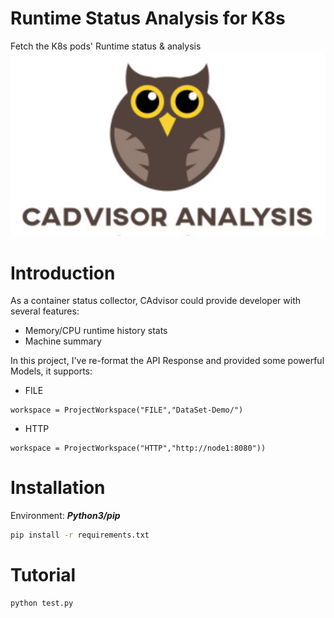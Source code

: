 # Runtime Status Analysis for K8s
Fetch the K8s pods' Runtime status & analysis
![Logo](https://github.com/englandbaron/CadvisorAnalysis/blob/master/Image/logo.png)<br/>
# Introduction
As a container status collector, CAdvisor could provide developer with several features:<br/>
 - Memory/CPU runtime history stats
 - Machine summary

In this project, I've re-format the API Response and provided some powerful Models, it supports:
 - FILE
 ```
 workspace = ProjectWorkspace("FILE","DataSet-Demo/")
 ```
 - HTTP
 ```
 workspace = ProjectWorkspace("HTTP","http://node1:8080"))
 ```

# Installation
Environment: ***Python3/pip***
```bash
pip install -r requirements.txt
```

# Tutorial
```bash
python test.py
```
